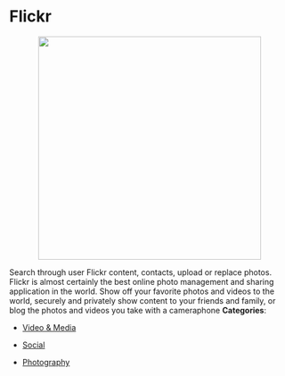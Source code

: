 # Flickr

<p align="center">
    <img width="400" src="https://raw.githubusercontent.com/awesome-apis/awesome-apis/apis/flickr/logo_256x256.png" />
</p>


Search through user Flickr content, contacts, upload or replace photos.  Flickr is almost certainly the best online photo management and sharing application in the world.  Show off your favorite photos and videos to the world, securely and privately show content to your friends and family, or blog the photos and videos you take with a cameraphone
**Categories**:

- [Video & Media](https://github/awesome-apis/awesome-apis#video-and-media)

- [Social](https://github/awesome-apis/awesome-apis#social)

- [Photography](https://github/awesome-apis/awesome-apis#photography)



